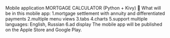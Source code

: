 Mobile application MORTGAGE CALCULATOR (Python + Kivy)
🌟 What will be in this mobile app:
1.mortgage settlement with annuity and differentiated payments
2.multiple menu views
3.tabs
4.charts
5.support multiple languages: English, Russian
6.ad display
The mobile app will be published on the Apple Store and Google Play.
